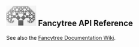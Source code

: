## ![logo](logo.png?raw=true) Fancytree API Reference

See also the [Fancytree Documentation Wiki](https://github.com/mar10/fancytree/wiki/).
